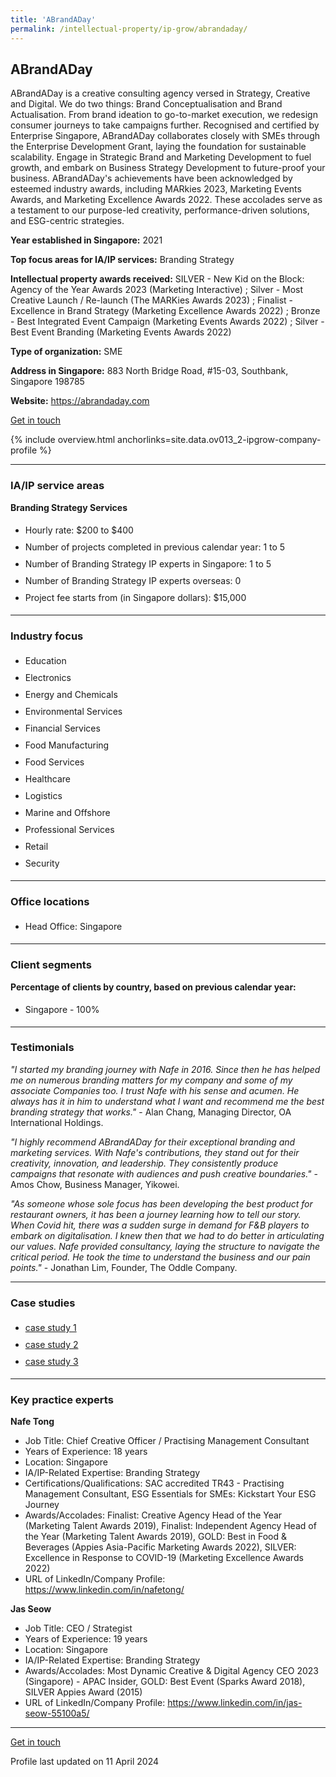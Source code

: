 ```yaml
---
title: 'ABrandADay'
permalink: /intellectual-property/ip-grow/abrandaday/
---
```


## ABrandADay

ABrandADay is a creative consulting agency versed in Strategy, Creative and Digital. We do two things: Brand Conceptualisation and Brand Actualisation. From brand ideation to go-to-market execution, we redesign consumer journeys to take campaigns further. Recognised and certified by Enterprise Singapore, ABrandADay collaborates closely with SMEs through the Enterprise Development Grant, laying the foundation for sustainable scalability. Engage in Strategic Brand and Marketing Development to fuel growth, and embark on Business Strategy Development to future-proof your business. ABrandADay's achievements have been acknowledged by esteemed industry awards, including MARkies 2023, Marketing Events Awards, and Marketing Excellence Awards 2022. These accolades serve as a testament to our purpose-led creativity, performance-driven solutions, and ESG-centric strategies.

<b>Year established in Singapore:</b> 2021

<b>Top focus areas for IA/IP services:</b> Branding Strategy

<b>Intellectual property awards received:</b> SILVER - New Kid on the Block: Agency of the Year Awards 2023 (Marketing Interactive) ; Silver - Most Creative Launch / Re-launch (The MARKies Awards 2023) ; Finalist - Excellence in Brand Strategy (Marketing Excellence Awards 2022) ; Bronze - Best Integrated Event Campaign (Marketing Events Awards 2022) ; Silver - Best Event Branding (Marketing Events Awards 2022)

<b>Type of organization:</b> SME

<b>Address in Singapore:</b> 883 North Bridge Road, #15-03, Southbank, Singapore 198785

<b>Website:</b> <a href='https://abrandaday.com'>https://abrandaday.com</a>

<a class='btn' href='https://form.gov.sg/64ade4554f9e2800115509ec' target='_blank' rel='noopener'>Get in touch</a>

{% include overview.html anchorlinks=site.data.ov013_2-ipgrow-company-profile %}

---
<a name='ip-related-service-areas'></a>
### IA/IP service areas

**Branding Strategy Services**

<ul>
<li style='line-height: 27px; margin: 0px 0px !important'>Hourly rate:  $200 to $400</li>
<li style='line-height: 27px; margin: 0px 0px !important'>Number of projects completed in previous calendar year: 1 to 5</li>
<li style='line-height: 27px; margin: 0px 0px !important'>Number of Branding Strategy IP experts in Singapore: 1 to 5</li>
<li style='line-height: 27px; margin: 0px 0px !important'>Number of Branding Strategy IP experts overseas: 0</li>
<li style='line-height: 27px; margin: 0px 0px !important'>Project fee starts from (in Singapore dollars):  $15,000</li>
</ul>

---
<a name='industry-focus'></a>
### Industry focus

<ul><li style='line-height: 27px; margin: 0px 0px !important'> Education </li><li style='line-height: 27px; margin: 0px 0px !important'>Electronics </li><li style='line-height: 27px; margin: 0px 0px !important'>Energy and Chemicals </li><li style='line-height: 27px; margin: 0px 0px !important'>Environmental Services </li><li style='line-height: 27px; margin: 0px 0px !important'>Financial Services </li><li style='line-height: 27px; margin: 0px 0px !important'>Food Manufacturing </li><li style='line-height: 27px; margin: 0px 0px !important'>Food Services </li><li style='line-height: 27px; margin: 0px 0px !important'>Healthcare </li><li style='line-height: 27px; margin: 0px 0px !important'>Logistics </li><li style='line-height: 27px; margin: 0px 0px !important'>Marine and Offshore </li><li style='line-height: 27px; margin: 0px 0px !important'>Professional Services </li><li style='line-height: 27px; margin: 0px 0px !important'>Retail </li><li style='line-height: 27px; margin: 0px 0px !important'>Security</li></ul>

---
<a name='office-locations'></a>
### Office locations

<ul><li style='line-height: 27px; margin: 0px 0px !important'> Head Office: Singapore</li></ul>

---
<a name='client-segments'></a>
### Client segments

**Percentage of clients by country, based on previous calendar year:**

<ul><li style='line-height: 27px; margin: 0px 0px !important'> Singapore - 100%</li></ul>

---
<a name='testimonials'></a>
### Testimonials

*"I started my branding journey with Nafe in 2016. Since then he has helped me on numerous branding matters for my company and some of my associate Companies too.     I trust Nafe with his sense and acumen. He always has it in him to understand what I want and recommend me the best branding strategy that works."* - Alan Chang, Managing Director, OA International Holdings.

*"I highly recommend ABrandADay for their exceptional branding and marketing services. With Nafe's contributions, they stand out for their creativity, innovation, and leadership. They consistently produce campaigns that resonate with audiences and push creative boundaries."* - Amos Chow, Business Manager, Yikowei.

*"As someone whose sole focus has been developing the best product for restaurant owners, it has been a journey learning how to tell our story. When Covid hit, there was a sudden surge in demand for F&B players to embark on digitalisation. I knew then that we had to do better in articulating our values. Nafe provided consultancy, laying the structure to navigate the critical period. He took the time to understand the business and our pain points."* - Jonathan Lim, Founder, The Oddle Company.



---
<a name='case-studies'></a>
### Case studies

<ul><li style='line-height: 27px; margin: 0px 0px !important'> <a href="https://abrandaday.com/project/senoko-energy/" target="_blank" rel="noopener">case study 1</a></li><li style='line-height: 27px; margin: 0px 0px !important'><a href="https://abrandaday.com/campaigns/dodoland/" target="_blank" rel="noopener">case study 2</a></li><li style='line-height: 27px; margin: 0px 0px !important'><a href="https://abrandaday.com/campaigns/woke-ramen/" target="_blank" rel="noopener">case study 3</a>
</li></ul>

---
<a name='key-practice-experts'></a>
### Key practice experts

**Nafe Tong**

- Job Title: Chief Creative Officer / Practising Management Consultant
- Years of Experience: 18 years
- Location: Singapore
- IA/IP-Related Expertise: Branding Strategy
- Certifications/Qualifications: SAC accredited TR43 - Practising Management Consultant, ESG Essentials for SMEs: Kickstart Your ESG Journey
- Awards/Accolades: Finalist: Creative Agency Head of the Year (Marketing Talent Awards 2019), Finalist: Independent Agency Head of the Year (Marketing Talent Awards 2019), GOLD: Best in Food & Beverages (Appies Asia-Pacific Marketing Awards 2022), SILVER: Excellence in Response to COVID-19 (Marketing Excellence Awards 2022)
- URL of LinkedIn/Company Profile: <a href="https://www.linkedin.com/in/nafetong/" target="_blank" rel="noopener">https://www.linkedin.com/in/nafetong/</a>

**Jas Seow**

- Job Title: CEO / Strategist
- Years of Experience: 19 years
- Location: Singapore
- IA/IP-Related Expertise: Branding Strategy
- Awards/Accolades: Most Dynamic Creative & Digital Agency CEO 2023 (Singapore) - APAC Insider, GOLD: Best Event (Sparks Award 2018), SILVER Appies Award (2015)
- URL of LinkedIn/Company Profile: <a href="https://www.linkedin.com/in/jas-seow-55100a5/" target="_blank" rel="noopener">https://www.linkedin.com/in/jas-seow-55100a5/</a>

---
<p>
<a class='btn' href='https://form.gov.sg/64ade4554f9e2800115509ec' target='_blank' rel='noopener'>Get in touch</a>
</p>
Profile last updated on 11 April 2024
